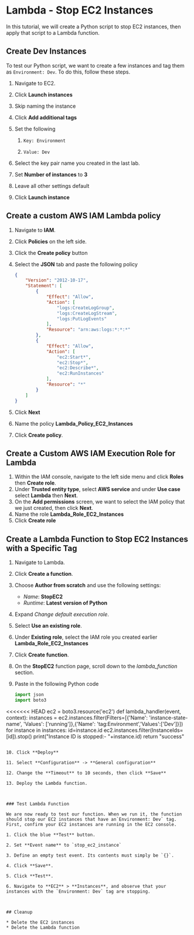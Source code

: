 # Lambda - Stop EC2 Instances

In this tutorial, we will create a Python script to stop EC2 instances, then apply that script to a Lambda function. 



## Create Dev Instances

To test our Python script, we want to create a few instances and tag them as `Environment: Dev`. To do this, follow these steps.

1. Navigate to EC2.

2. Click **Launch instances**

3. Skip naming the instance

4. Click **Add additional tags**

5. Set the following

   1. `Key: Environment`

   2. `Value: Dev`

6. Select the key pair name you created in the last lab.

7. Set **Number of instances** to **3**

8. Leave all other settings default

9. Click **Launch instance**

   


## Create a custom AWS IAM Lambda policy

1. Navigate to **IAM**.

2. Click **Policies** on the left side.

3. Click the **Create policy** button

4. Select the **JSON** tab and paste the following policy

   ```json
   {
       "Version": "2012-10-17",
       "Statement": [
           {
               "Effect": "Allow",
               "Action": [
                   "logs:CreateLogGroup",
                   "logs:CreateLogStream",
                   "logs:PutLogEvents"
               ],
               "Resource": "arn:aws:logs:*:*:*"
           },
           {
               "Effect": "Allow",
               "Action": [
                   "ec2:Start*",
                   "ec2:Stop*",
                   "ec2:Describe*",
                   "ec2:RunInstances"
               ],
               "Resource": "*"
           }
       ]
   }
   ```

   

5. Click **Next**

7. Name the policy **Lambda_Policy_EC2_Instances**

7. Click **Create policy**.

## Create a Custom AWS IAM Execution Role for Lambda

1. Within the IAM console, navigate to the left side menu and click **Roles** then **Create role**.
2. Under **Trusted entity type**, select **AWS service** and under **Use case** select **Lambda** then **Next**.
3. On the **Add permissions** screen, we want to select the IAM policy that we just created, then click **Next**.
4. Name the role **Lambda_Role_EC2_Instances**
5. Click **Create role**



## Create a Lambda Function to Stop EC2 Instances with a Specific Tag

1. Navigate to Lambda.

2. Click **Create a function**.

3. Choose **Author from scratch** and use the following settings:

   - *Name*: **StopEC2**
   - *Runtime*: **Latest version of Python**

4. Expand *Change default execution role*.

5. Select **Use an existing role**.

6. Under **Existing role**, select the IAM role you created earlier **Lambda_Role_EC2_Instances**

7. Click **Create function**.

8. On the **StopEC2** function page, scroll down to the *lambda_function* section.

9. Paste in the following Python code

   ```python
   import json
   import boto3
   
<<<<<<< HEAD
   ec2 = boto3.resource('ec2')
   def lambda_handler(event, context):
      instances = ec2.instances.filter(Filters=[{'Name': 'instance-state-name', 'Values': ['running']},{'Name': 'tag:Environment','Values':['Dev']}])
      for instance in instances:
          id=instance.id
          ec2.instances.filter(InstanceIds=[id]).stop()
          print("Instance ID is stopped:- "+instance.id)
      return "success"
   ```

10. Click **Deploy**

11. Select **Configuration** -> **General configuration**

12. Change the **Timeout** to 10 seconds, then click **Save**

13. Deploy the Lambda function.

    

### Test Lambda Function

We are now ready to test our function. When we run it, the function should stop our EC2 instances that have an`Environment: Dev` tag. First, confirm your EC2 instances are running in the EC2 console. 

1. Click the blue **Test** button.

2. Set **Event name** to `stop_ec2_instance`

3. Define an empty test event. Its contents must simply be `{}`.

4. Click **Save**.

5. Click **Test**.

6. Navigate to **EC2** > **Instances**, and observe that your instances with the `Environment: Dev` tag are stopping.



## Cleanup

* Delete the EC2 instances
* Delete the Lambda function
